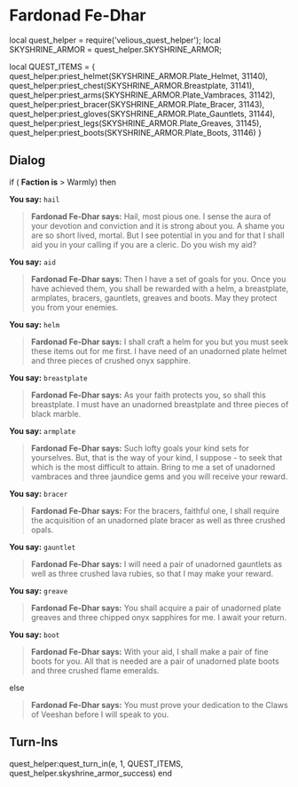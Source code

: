 # Fardonad Fe-Dhar


local quest_helper = require('velious_quest_helper');
local SKYSHRINE_ARMOR = quest_helper.SKYSHRINE_ARMOR;

local QUEST_ITEMS = {
  quest_helper:priest_helmet(SKYSHRINE_ARMOR.Plate_Helmet, 31140), 
  quest_helper:priest_chest(SKYSHRINE_ARMOR.Breastplate, 31141), 
  quest_helper:priest_arms(SKYSHRINE_ARMOR.Plate_Vambraces, 31142), 
  quest_helper:priest_bracer(SKYSHRINE_ARMOR.Plate_Bracer, 31143), 
  quest_helper:priest_gloves(SKYSHRINE_ARMOR.Plate_Gauntlets, 31144), 
  quest_helper:priest_legs(SKYSHRINE_ARMOR.Plate_Greaves, 31145), 
  quest_helper:priest_boots(SKYSHRINE_ARMOR.Plate_Boots, 31146) 
}



## Dialog

if ( **Faction is** > Warmly) then 


**You say:** `hail`




>**Fardonad Fe-Dhar says:** Hail, most pious one. I sense the aura of your devotion and conviction and it is strong about you. A shame you are so short lived, mortal. But I see potential in you and for that I shall aid you in your calling if you are a cleric. Do you wish my aid?


**You say:** `aid`




>**Fardonad Fe-Dhar says:** Then I have a set of goals for you. Once you have achieved them, you shall be rewarded with a helm, a breastplate, armplates, bracers, gauntlets, greaves and boots. May they protect you from your enemies.


**You say:** `helm`




>**Fardonad Fe-Dhar says:** I shall craft a helm for you but you must seek these items out for me first. I have need of an unadorned plate helmet and three pieces of crushed onyx sapphire.


**You say:** `breastplate`




>**Fardonad Fe-Dhar says:** As your faith protects you, so shall this breastplate. I must have an unadorned breastplate and three pieces of black marble.


**You say:** `armplate`




>**Fardonad Fe-Dhar says:** Such lofty goals your kind sets for yourselves. But, that is the way of your kind, I suppose - to seek that which is the most difficult to attain. Bring to me a set of unadorned vambraces and three jaundice gems and you will receive your reward.



**You say:** `bracer`




>**Fardonad Fe-Dhar says:** For the bracers, faithful one, I shall require the acquisition of an unadorned plate bracer as well as three crushed opals.


**You say:** `gauntlet`




>**Fardonad Fe-Dhar says:** I will need a pair of unadorned gauntlets as well as three crushed lava rubies, so that I may make your reward.


**You say:** `greave`




>**Fardonad Fe-Dhar says:** You shall acquire a pair of unadorned plate greaves and three chipped onyx sapphires for me. I await your return.


**You say:** `boot`




>**Fardonad Fe-Dhar says:** With your aid, I shall make a pair of fine boots for you. All that is needed are a pair of unadorned plate boots and three crushed flame emeralds.


else 


>**Fardonad Fe-Dhar says:** You must prove your dedication to the Claws of Veeshan before I will speak to you.



## Turn-Ins

quest_helper:quest_turn_in(e, 1, QUEST_ITEMS, quest_helper.skyshrine_armor_success)
end